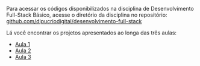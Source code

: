 Para acessar os códigos disponibilizados na disciplina de Desenvolvimento Full-Stack Básico, acesse o diretório da disciplina no repositório: [github.com/dipucriodigital/desenvolvimento-full-stack](https://github.com/dipucriodigital/desenvolvimento-full-stack)

Lá você encontrar os projetos apresentados ao longa das três aulas:
 - [Aula 1](https://github.com/dipucriodigital/desenvolvimento-full-stack/tree/main/desenvolvimento-full-stack-basico/aula-1) 
 - [Aula 2](https://github.com/dipucriodigital/desenvolvimento-full-stack/tree/main/desenvolvimento-full-stack-basico/aula-2)
 - [Aula 3](https://github.com/dipucriodigital/desenvolvimento-full-stack/tree/main/desenvolvimento-full-stack-basico/aula-3)

